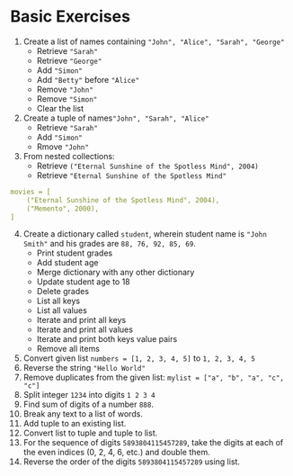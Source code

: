 # Basic Exercises

1. Create a list of names containing `"John", "Alice", "Sarah", "George"`
     - Retrieve `"Sarah"`
     - Retrieve `"George"`
     - Add `"Simon"`
     - Add `"Betty"` before `"Alice"`
     - Remove `"John"`
     - Remove `"Simon"`
     - Clear the list
2. Create a tuple of names`"John", "Sarah", "Alice"`
     - Retrieve `"Sarah"`
     - Add `"Simon"`
     - Rmove `"John"`
3. From nested collections:
     - Retrieve `("Eternal Sunshine of the Spotless Mind", 2004)`
     - Retrieve  `"Eternal Sunshine of the Spotless Mind"`
```yaml
movies = [
    ("Eternal Sunshine of the Spotless Mind", 2004),
    ("Memento", 2000),
]
```
4. Create a dictionary called `student`, wherein student name is `"John Smith"` and his grades are `88, 76, 92, 85, 69`.
     - Print student grades
     - Add student age
     - Merge dictionary with any other dictionary
     - Update student age to 18
     - Delete grades
     - List all keys
     - List all values
     - Iterate and print all keys
     - Iterate and print all values
     - Iterate and print both keys value pairs
     - Remove all items
5. Convert given list `numbers = [1, 2, 3, 4, 5]` to `1, 2, 3, 4, 5`
6. Reverse the string `"Hello World"`
7. Remove duplicates from the given list: `mylist = ["a", "b", "a", "c", "c"]`
8. Split integer `1234` into digits `1 2 3 4`
9. Find sum of digits of a number `888`.
10. Break any text to a list of words.
11. Add tuple to an existing list.
12. Convert list to tuple and tuple to list.
13. For the sequence of digits `5893804115457289`, take the digits at each of the even indices (0, 2, 4, 6, etc.) and double them.
14. Reverse the order of the digits `5893804115457289` using list. 
